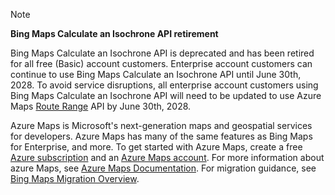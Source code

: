 > [!NOTE]
> **Bing Maps Calculate an Isochrone API retirement**
>
> Bing Maps Calculate an Isochrone API is deprecated and has been retired for all free (Basic) account customers. Enterprise account customers can continue to use Bing Maps Calculate an Isochrone API until June 30th, 2028. To avoid service disruptions, all enterprise account customers using Bing Maps Calculate an Isochrone API will need to be updated to use Azure Maps [Route Range](/rest/api/maps/route/get-route-range) API by June 30th, 2028.
>
> Azure Maps is Microsoft's next-generation maps and geospatial services for developers. Azure Maps has many of the same features as Bing Maps for Enterprise, and more. To get started with Azure Maps, create a free [Azure subscription](https://azure.microsoft.com/free) and an [Azure Maps account](/azure/azure-maps/how-to-manage-account-keys#create-a-new-account). For more information about azure Maps, see [Azure Maps Documentation](/azure/azure-maps/). For migration guidance, see [Bing Maps Migration Overview](/azure/azure-maps/migrate-bing-maps-overview).
